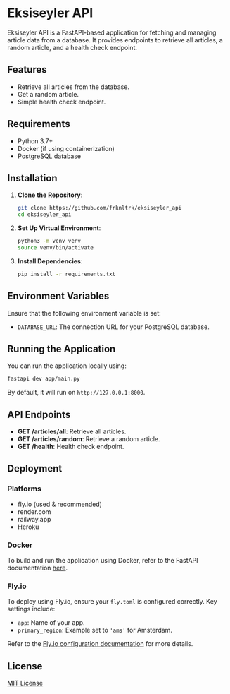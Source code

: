 # Eksiseyler API

Eksiseyler API is a FastAPI-based application for fetching and managing article data from a database. It provides endpoints to retrieve all articles, a random article, and a health check endpoint.

## Features

- Retrieve all articles from the database.
- Get a random article.
- Simple health check endpoint.

## Requirements

- Python 3.7+
- Docker (if using containerization)
- PostgreSQL database

## Installation

1. **Clone the Repository**:

   ```bash
   git clone https://github.com/frknltrk/eksiseyler_api
   cd eksiseyler_api
   ```

2. **Set Up Virtual Environment**:

   ```bash
   python3 -m venv venv
   source venv/bin/activate
   ```

3. **Install Dependencies**:

   ```bash
   pip install -r requirements.txt
   ```

## Environment Variables

Ensure that the following environment variable is set:

- `DATABASE_URL`: The connection URL for your PostgreSQL database.

## Running the Application

You can run the application locally using:

```bash
fastapi dev app/main.py
```

By default, it will run on `http://127.0.0.1:8000`.

## API Endpoints

- **GET /articles/all**: Retrieve all articles.
- **GET /articles/random**: Retrieve a random article.
- **GET /health**: Health check endpoint.

## Deployment

### Platforms

- fly.io (used & recommended)
- render.com
- railway.app
- Heroku

### Docker

To build and run the application using Docker, refer to the FastAPI documentation [here](https://fastapi.tiangolo.com/deployment/docker/#build-the-docker-image).

### Fly.io

To deploy using Fly.io, ensure your `fly.toml` is configured correctly. Key settings include:

- `app`: Name of your app.
- `primary_region`: Example set to `'ams'` for Amsterdam.

Refer to the [Fly.io configuration documentation](https://fly.io/docs/reference/configuration/) for more details.

## License

[MIT License](LICENSE)